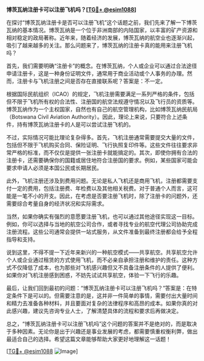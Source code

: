 **博茨瓦纳注册卡可以注册飞机吗？[[TG💪+ @esim1088](https://t.me/s/esim1088)]**

在探讨“博茨瓦纳注册卡是否可以注册飞机”这个话题之前，我们先来了解一下博茨瓦纳的基本情况。博茨瓦纳是一个位于非洲南部的内陆国家，以丰富的矿产资源和相对稳定的政局著称。近年来，随着经济的发展，博茨瓦纳的航空业也逐渐兴起，吸引了越来越多的关注。那么问题来了，博茨瓦纳的注册卡真的能用来注册飞机吗？

首先，我们需要明确“注册卡”的概念。在博茨瓦纳，个人或企业可以通过合法途径申请注册卡，这是一种身份证明文件，通常用于商业活动或个人事务的办理。然而，注册卡与飞机注册之间是否存在直接联系呢？答案是：不一定。

根据国际民航组织（ICAO）的规定，飞机注册需要满足一系列严格的条件，包括但不限于飞机所有权的合法性、注册国的航空法规遵守情况以及飞行员的资质等。博茨瓦纳作为一个主权国家，自然也有自己的航空管理机构，比如博茨瓦纳民航局（Botswana Civil Aviation Authority）。因此，理论上来说，只要符合上述条件，持有博茨瓦纳注册卡的人是可以尝试注册飞机的。

不过，实际情况可能比理论复杂得多。首先，飞机注册通常需要提交大量的文件，包括但不限于飞机购买合同、保险证明、飞行执照复印件等。这些文件往往要求非常严格的标准，而不仅仅是提供一张注册卡就能搞定的。其次，即使你拥有合法的注册卡，还需要确保你的国籍或居住地符合注册国的要求。例如，某些国家可能会要求申请人必须是本国公民或长期居民。

此外，飞机注册还涉及到费用问题。无论是私人飞机还是商用飞机，注册都需要支付一定的费用，包括注册费、年检费以及其他相关税费。对于普通个人而言，这可能是一笔不小的开支。因此，在考虑是否要注册飞机时，除了注册卡的问题外，还需要综合考量自身的经济状况和实际需求。

当然，如果你确实有强烈的意愿要注册飞机，也可以通过其他途径实现这一目标。例如，你可以选择与当地的航空公司合作，或者寻找专业的航空代理公司协助完成注册流程。这些公司通常会提供一站式服务，从文件准备到最终注册都会给予全程指导和支持。

说到这里，不得不提一下近年来新兴的一种航空模式——共享航空。共享航空允许个人或企业通过租赁的方式使用飞机，而不必亲自承担注册和维护的责任。这种方式不仅降低了成本，也为那些对飞机感兴趣但又不具备注册条件的人提供了便利。如果你对飞机注册感到困惑，不妨先试试共享航空，体验一下飞行的乐趣。

最后，让我们回到最初的问题：“博茨瓦纳注册卡可以注册飞机吗？”答案是：在特定条件下是可以的。但需要注意的是，这并非一件简单的事情，需要付出大量时间和精力去准备各种材料，并且要面对复杂的法律程序和高昂的成本。如果你真的对此感兴趣，建议先咨询专业人士，了解清楚具体的流程和要求后再做决定。

总之，“博茨瓦纳注册卡可以注册飞机吗”这个问题的答案并不是绝对的，而是取决于多种因素。无论你是出于兴趣还是事业发展的考虑，都需要慎重权衡利弊，做出最适合自己的选择。希望这篇文章能够帮助大家更好地理解这一话题！

[[TG💪+ @esim1088](https://t.me/s/esim1088) ![Image](https://i.postimg.cc/4NQfJmqS/Snipaste-2025-05-13-00-14-12.png)]